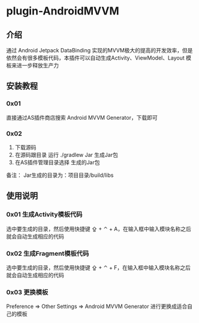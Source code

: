 # plugin-AndroidMVVM

## 介绍

通过 Android Jetpack DataBinding 实现的MVVM极大的提高的开发效率，但是依然会有很多模板代码，本插件可以自动生成Activity、ViewModel、Layout 模板来进一步释放生产力

## 安装教程

### 0x01

直接通过AS插件商店搜索 Android MVVM Generator，下载即可

### 0x02

1. 下载源码
2. 在源码跟目录 运行 ./gradlew Jar 生成Jar包
3. 在AS插件管理目录选择 生成的Jar包

备注：
Jar生成的目录为：项目目录/build/libs

## 使用说明

### 0x01 生成Activity模板代码

选中要生成的目录，然后使用快捷键 ⇪ + ⌃ + A，在输入框中输入模块名称之后就会自动生成相应的代码

### 0x02 生成Fragment模板代码

选中要生成的目录，然后使用快捷键 ⇪ + ⌃ + F，在输入框中输入模块名称之后就会自动生成相应的代码

### 0x03 更换模板

Preference => Other Settings => Android MVVM Generator 进行更换成适合自己的模板
